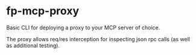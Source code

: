 # fp-mcp-proxy

Basic CLI for deploying a proxy to your MCP server of choice. 

The proxy allows req/res interception for inspecting json rpc calls (as well as additional testing).
